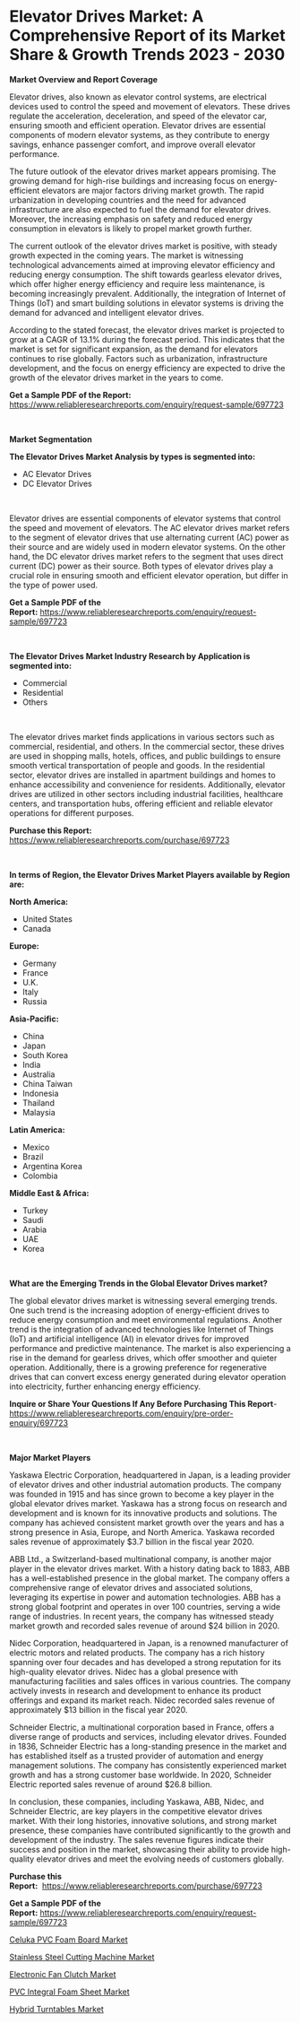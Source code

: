 <p><h1>Elevator Drives Market: A Comprehensive Report of its Market Share & Growth Trends 2023 - 2030</h1></p><p><strong>Market Overview and Report Coverage</strong></p>
<p><p>Elevator drives, also known as elevator control systems, are electrical devices used to control the speed and movement of elevators. These drives regulate the acceleration, deceleration, and speed of the elevator car, ensuring smooth and efficient operation. Elevator drives are essential components of modern elevator systems, as they contribute to energy savings, enhance passenger comfort, and improve overall elevator performance.</p><p>The future outlook of the elevator drives market appears promising. The growing demand for high-rise buildings and increasing focus on energy-efficient elevators are major factors driving market growth. The rapid urbanization in developing countries and the need for advanced infrastructure are also expected to fuel the demand for elevator drives. Moreover, the increasing emphasis on safety and reduced energy consumption in elevators is likely to propel market growth further.</p><p>The current outlook of the elevator drives market is positive, with steady growth expected in the coming years. The market is witnessing technological advancements aimed at improving elevator efficiency and reducing energy consumption. The shift towards gearless elevator drives, which offer higher energy efficiency and require less maintenance, is becoming increasingly prevalent. Additionally, the integration of Internet of Things (IoT) and smart building solutions in elevator systems is driving the demand for advanced and intelligent elevator drives.</p><p>According to the stated forecast, the elevator drives market is projected to grow at a CAGR of 13.1% during the forecast period. This indicates that the market is set for significant expansion, as the demand for elevators continues to rise globally. Factors such as urbanization, infrastructure development, and the focus on energy efficiency are expected to drive the growth of the elevator drives market in the years to come.</p></p>
<p><strong>Get a Sample PDF of the Report:</strong> <a href="https://www.reliableresearchreports.com/enquiry/request-sample/697723">https://www.reliableresearchreports.com/enquiry/request-sample/697723</a></p>
<p>&nbsp;</p>
<p><strong>Market Segmentation</strong></p>
<p><strong>The Elevator Drives Market Analysis by types is segmented into:</strong></p>
<p><ul><li>AC Elevator Drives</li><li>DC Elevator Drives</li></ul></p>
<p>&nbsp;</p>
<p><p>Elevator drives are essential components of elevator systems that control the speed and movement of elevators. The AC elevator drives market refers to the segment of elevator drives that use alternating current (AC) power as their source and are widely used in modern elevator systems. On the other hand, the DC elevator drives market refers to the segment that uses direct current (DC) power as their source. Both types of elevator drives play a crucial role in ensuring smooth and efficient elevator operation, but differ in the type of power used.</p></p>
<p><strong>Get a Sample PDF of the Report:</strong>&nbsp;<a href="https://www.reliableresearchreports.com/enquiry/request-sample/697723">https://www.reliableresearchreports.com/enquiry/request-sample/697723</a></p>
<p>&nbsp;</p>
<p><strong>The Elevator Drives Market Industry Research by Application is segmented into:</strong></p>
<p><ul><li>Commercial</li><li>Residential</li><li>Others</li></ul></p>
<p>&nbsp;</p>
<p><p>The elevator drives market finds applications in various sectors such as commercial, residential, and others. In the commercial sector, these drives are used in shopping malls, hotels, offices, and public buildings to ensure smooth vertical transportation of people and goods. In the residential sector, elevator drives are installed in apartment buildings and homes to enhance accessibility and convenience for residents. Additionally, elevator drives are utilized in other sectors including industrial facilities, healthcare centers, and transportation hubs, offering efficient and reliable elevator operations for different purposes.</p></p>
<p><strong>Purchase this Report:</strong>&nbsp; <a href="https://www.reliableresearchreports.com/purchase/697723">https://www.reliableresearchreports.com/purchase/697723</a></p>
<p>&nbsp;</p>
<p><strong>In terms of Region, the Elevator Drives Market Players available by Region are:</strong></p>
<p>
    <p> <strong> North America: </strong>
        <ul>
            <li>United States</li>
            <li>Canada</li>
        </ul>
        </p> 
    <p> <strong> Europe: </strong>
        <ul>
            <li>Germany</li>
            <li>France</li>
            <li>U.K.</li>
            <li>Italy</li>
            <li>Russia</li>
        </ul>
        </p> 
    <p> <strong> Asia-Pacific: </strong>
        <ul>
            <li>China</li>
            <li>Japan</li>
            <li>South Korea</li>
            <li>India</li>
            <li>Australia</li>
            <li>China Taiwan</li>
            <li>Indonesia</li>
            <li>Thailand</li>
            <li>Malaysia</li>
        </ul>
        </p> 
    <p> <strong> Latin America: </strong>
        <ul>
            <li>Mexico</li>
            <li>Brazil</li>
            <li>Argentina Korea</li>
            <li>Colombia</li>
        </ul>
        </p> 
    <p> <strong> Middle East & Africa: </strong>
        <ul>
            <li>Turkey</li>
            <li>Saudi</li>
            <li>Arabia</li>
            <li>UAE</li>
            <li>Korea</li>
        </ul>
    </p>
    </p>
<p>&nbsp;</p>
<p><strong>What are the Emerging Trends in the Global Elevator Drives market?</strong></p>
<p><p>The global elevator drives market is witnessing several emerging trends. One such trend is the increasing adoption of energy-efficient drives to reduce energy consumption and meet environmental regulations. Another trend is the integration of advanced technologies like Internet of Things (IoT) and artificial intelligence (AI) in elevator drives for improved performance and predictive maintenance. The market is also experiencing a rise in the demand for gearless drives, which offer smoother and quieter operation. Additionally, there is a growing preference for regenerative drives that can convert excess energy generated during elevator operation into electricity, further enhancing energy efficiency.</p></p>
<p><strong>Inquire or Share Your Questions If Any Before Purchasing This Report</strong>- <a href="https://www.reliableresearchreports.com/enquiry/pre-order-enquiry/697723">https://www.reliableresearchreports.com/enquiry/pre-order-enquiry/697723</a></p>
<p>&nbsp;</p>
<p><strong>Major Market Players</strong></p>
<p><p>Yaskawa Electric Corporation, headquartered in Japan, is a leading provider of elevator drives and other industrial automation products. The company was founded in 1915 and has since grown to become a key player in the global elevator drives market. Yaskawa has a strong focus on research and development and is known for its innovative products and solutions. The company has achieved consistent market growth over the years and has a strong presence in Asia, Europe, and North America. Yaskawa recorded sales revenue of approximately $3.7 billion in the fiscal year 2020.</p><p>ABB Ltd., a Switzerland-based multinational company, is another major player in the elevator drives market. With a history dating back to 1883, ABB has a well-established presence in the global market. The company offers a comprehensive range of elevator drives and associated solutions, leveraging its expertise in power and automation technologies. ABB has a strong global footprint and operates in over 100 countries, serving a wide range of industries. In recent years, the company has witnessed steady market growth and recorded sales revenue of around $24 billion in 2020.</p><p>Nidec Corporation, headquartered in Japan, is a renowned manufacturer of electric motors and related products. The company has a rich history spanning over four decades and has developed a strong reputation for its high-quality elevator drives. Nidec has a global presence with manufacturing facilities and sales offices in various countries. The company actively invests in research and development to enhance its product offerings and expand its market reach. Nidec recorded sales revenue of approximately $13 billion in the fiscal year 2020.</p><p>Schneider Electric, a multinational corporation based in France, offers a diverse range of products and services, including elevator drives. Founded in 1836, Schneider Electric has a long-standing presence in the market and has established itself as a trusted provider of automation and energy management solutions. The company has consistently experienced market growth and has a strong customer base worldwide. In 2020, Schneider Electric reported sales revenue of around $26.8 billion.</p><p>In conclusion, these companies, including Yaskawa, ABB, Nidec, and Schneider Electric, are key players in the competitive elevator drives market. With their long histories, innovative solutions, and strong market presence, these companies have contributed significantly to the growth and development of the industry. The sales revenue figures indicate their success and position in the market, showcasing their ability to provide high-quality elevator drives and meet the evolving needs of customers globally.</p></p>
<p><strong>Purchase this Report:</strong>&nbsp;&nbsp;<a href="https://www.reliableresearchreports.com/purchase/697723">https://www.reliableresearchreports.com/purchase/697723</a></p>
<p></p>
<p><strong>Get a Sample PDF of the Report:</strong>&nbsp;<a href="https://www.reliableresearchreports.com/enquiry/request-sample/697723">https://www.reliableresearchreports.com/enquiry/request-sample/697723</a></p>
<p><p><a href="https://medium.com/@rachelyoung56/celuka-pvc-foam-board-market-size-growth-forecast-2023-2030-eef327e5cbd7">Celuka PVC Foam Board Market</a></p><p><a href="https://www.linkedin.com/pulse/stainless-steel-cutting-machine-market-challenges-opportunities-asb8e/">Stainless Steel Cutting Machine Market</a></p><p><a href="https://www.linkedin.com/pulse/electronic-fan-clutch-market-research-report-unlocks-analysis-jc0ee/">Electronic Fan Clutch Market</a></p><p><a href="https://medium.com/@beverlychen69/pvc-integral-foam-sheet-market-size-growth-forecast-2023-2030-d50b6e930a33">PVC Integral Foam Sheet Market</a></p><p><a href="https://www.linkedin.com/pulse/hybrid-turntables-market-challenges-opportunities-z97oe/">Hybrid Turntables Market</a></p></p>